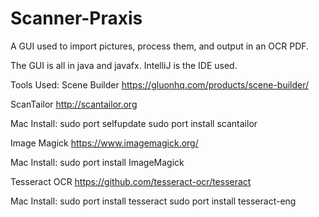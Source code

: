 # Scanner-Praxis

A GUI used to import pictures, process them, and output in an OCR PDF. 

The GUI is all in java and javafx. IntelliJ is the IDE used. 

Tools Used:
Scene Builder
https://gluonhq.com/products/scene-builder/

ScanTailor
http://scantailor.org

Mac Install:
sudo port selfupdate
sudo port install scantailor

Image Magick
https://www.imagemagick.org/

Mac Install:
sudo port install ImageMagick

Tesseract OCR
https://github.com/tesseract-ocr/tesseract

Mac Install:
sudo port install tesseract
sudo port install tesseract-eng
